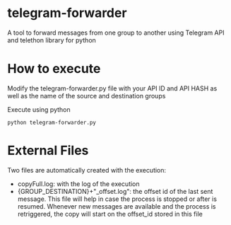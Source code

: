 # telegram-forwarder
A tool to forward messages from one group to another using Telegram API and telethon library for python

# How to execute
Modify the telegram-forwarder.py file with your API ID and API HASH as well as the name of the source and destination groups
<p>Execute using python</p>
<code>python telegram-forwarder.py</code>

# External Files
Two files are automatically created with the execution:
- copyFull.log: with the log of the execution
- {GROUP_DESTINATION}+"_offset.log": the offset id of the last sent message. This file will help in case the process is stopped or after is resumed. Whenever new messages are available and the process is retriggered, the copy will start on the offset_id stored in this file
